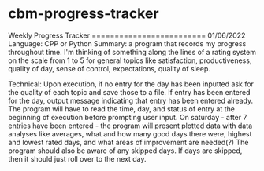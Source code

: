 # cbm-progress-tracker
Weekly Progress Tracker ========================= 01/06/2022
Language: CPP or Python
Summary: a program that records my progress throughout time. I'm thinking of something along the lines of a rating system on the scale from 1 to 5 for general topics like satisfaction, productiveness, quality of day, sense of control, expectations, quality of sleep.

Technical: Upon execution, if no entry for the day has been inputted ask for the quality of each topic and save those to a file. If entry has been entered for the day, output message indicating that entry has been entered already. The program will have to read the time, day, and status of entry at the beginning of execution before prompting user input. 
On saturday - after 7 entries have been entered - the program will present plotted data with data analyses like averages, what and how many good days there were, highest and lowest rated days, and what areas of improvement are needed(?)
The program should also be aware of any skipped days. If days are skipped, then it should just roll over to the next day. 